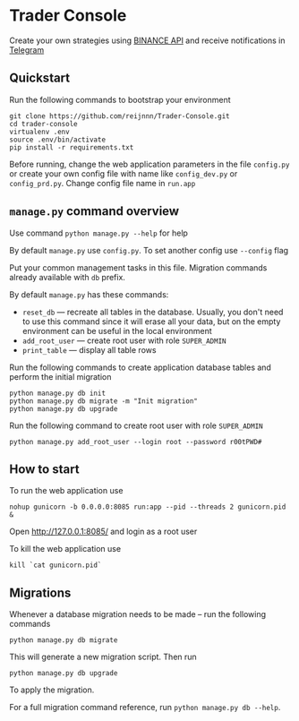 # Trader Console

Create your own strategies using [BINANCE API](https://binance-docs.github.io/apidocs/spot/en/) and receive notifications in [Telegram](https://telegram.org/)

## Quickstart

Run the following commands to bootstrap your environment
```
git clone https://github.com/reijnnn/Trader-Console.git
cd trader-console
virtualenv .env
source .env/bin/activate
pip install -r requirements.txt
```

Before running, change the web application parameters in the file `config.py` or create your own config file with name like `config_dev.py` or `config_prd.py`. Change config file name in `run.app`

## `manage.py` command overview

Use command `python manage.py --help` for help

By default `manage.py` use `config.py`. To set another config use `--config` flag

Put your common management tasks in this file.
Migration commands already available with `db` prefix.

By default `manage.py` has these commands:
* `reset_db` — recreate all tables in the database. Usually, you don't need to use this command since it will erase all your data, but on the empty environment can be useful in the local environment
* `add_root_user` — create root user with role `SUPER_ADMIN`
* `print_table` — display all table rows

Run the following commands to create application database tables and perform the initial migration
```
python manage.py db init
python manage.py db migrate -m "Init migration"
python manage.py db upgrade
```
Run the following command to create root user with role `SUPER_ADMIN`
```
python manage.py add_root_user --login root --password r00tPWD#
```

## How to start

To run the web application use
```
nohup gunicorn -b 0.0.0.0:8085 run:app --pid --threads 2 gunicorn.pid &
```
Open http://127.0.0.1:8085/ and login as a root user

To kill the web application use
```
kill `cat gunicorn.pid`
```

## Migrations

Whenever a database migration needs to be made – run the following commands
```
python manage.py db migrate
```
This will generate a new migration script. Then run
```
python manage.py db upgrade
```
To apply the migration.

For a full migration command reference, run `python manage.py db --help`.
